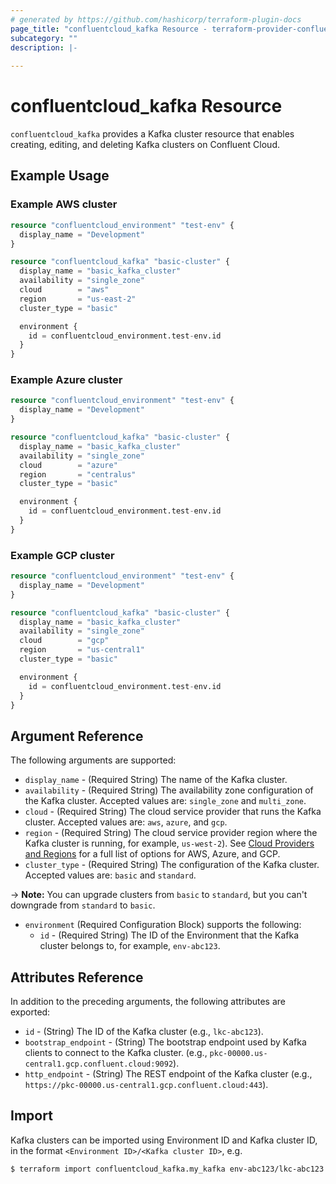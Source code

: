 ```yaml
---
# generated by https://github.com/hashicorp/terraform-plugin-docs
page_title: "confluentcloud_kafka Resource - terraform-provider-confluentcloud"
subcategory: ""
description: |-
  
---
```


# confluentcloud_kafka Resource

`confluentcloud_kafka` provides a Kafka cluster resource that enables creating, editing, and deleting Kafka clusters on Confluent Cloud.

## Example Usage

### Example AWS cluster

```terraform
resource "confluentcloud_environment" "test-env" {
  display_name = "Development"
}

resource "confluentcloud_kafka" "basic-cluster" {
  display_name = "basic_kafka_cluster"
  availability = "single_zone"
  cloud        = "aws"
  region       = "us-east-2"
  cluster_type = "basic"

  environment {
    id = confluentcloud_environment.test-env.id
  }
}
```

### Example Azure cluster

```terraform
resource "confluentcloud_environment" "test-env" {
  display_name = "Development"
}

resource "confluentcloud_kafka" "basic-cluster" {
  display_name = "basic_kafka_cluster"
  availability = "single_zone"
  cloud        = "azure"
  region       = "centralus"
  cluster_type = "basic"

  environment {
    id = confluentcloud_environment.test-env.id
  }
}
```

### Example GCP cluster

```terraform
resource "confluentcloud_environment" "test-env" {
  display_name = "Development"
}

resource "confluentcloud_kafka" "basic-cluster" {
  display_name = "basic_kafka_cluster"
  availability = "single_zone"
  cloud        = "gcp"
  region       = "us-central1"
  cluster_type = "basic"

  environment {
    id = confluentcloud_environment.test-env.id
  }
}
```

<!-- schema generated by tfplugindocs -->
## Argument Reference

The following arguments are supported:

- `display_name` - (Required String) The name of the Kafka cluster.
- `availability` - (Required String) The availability zone configuration of the Kafka cluster. Accepted values are: `single_zone` and `multi_zone`.
- `cloud` - (Required String) The cloud service provider that runs the Kafka cluster. Accepted values are: `aws`, `azure`, and `gcp`.
- `region` - (Required String) The cloud service provider region where the Kafka cluster is running, for example, `us-west-2`). See [Cloud Providers and Regions](https://docs.confluent.io/cloud/current/clusters/regions.html#cloud-providers-and-regions) for a full list of options for AWS, Azure, and GCP.
- `cluster_type` - (Required String) The configuration of the Kafka cluster. Accepted values are: `basic` and `standard`.

-> **Note:** You can upgrade clusters from `basic` to `standard`, but you can't downgrade from `standard` to `basic`.

- `environment` (Required Configuration Block) supports the following:
    - `id` - (Required String) The ID of the Environment that the Kafka cluster belongs to, for example, `env-abc123`.

## Attributes Reference

In addition to the preceding arguments, the following attributes are exported:

- `id` - (String) The ID of the Kafka cluster (e.g., `lkc-abc123`).
- `bootstrap_endpoint` - (String) The bootstrap endpoint used by Kafka clients to connect to the Kafka cluster. (e.g., `pkc-00000.us-central1.gcp.confluent.cloud:9092`).
- `http_endpoint` - (String) The REST endpoint of the Kafka cluster (e.g., `https://pkc-00000.us-central1.gcp.confluent.cloud:443`).

## Import

Kafka clusters can be imported using Environment ID and Kafka cluster ID, in the format `<Environment ID>/<Kafka cluster ID>`, e.g.

```
$ terraform import confluentcloud_kafka.my_kafka env-abc123/lkc-abc123
```
